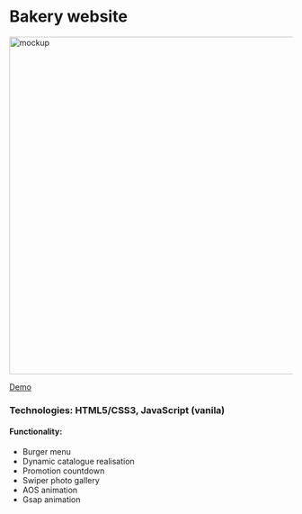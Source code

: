 <h1>Bakery website</h1>

<img src="https://cdn.glitch.global/b796fac7-8be1-47ea-bf80-36d588d7054b/mock6.png?v=1706743590735" alt="mockup" width="600px">

[Demo](https://html-proj-3-darla.glitch.me/)

<h3>Technologies: HTML5/CSS3, JavaScript (vanila)</h3>

<h4>Functionality:</h4>
 <ul> 
  <li> Burger menu</li>
  <li> Dynamic catalogue realisation</li>
  <li> Promotion countdown</li>
  <li> Swiper photo gallery</li>
  <li> AOS animation</li>
  <li> Gsap animation</li>
 </ul>